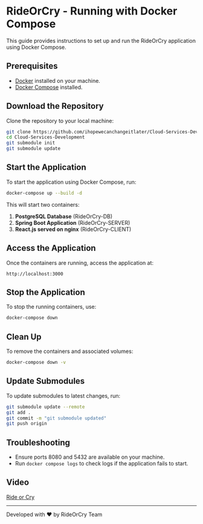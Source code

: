 # RideOrCry - Running with Docker Compose

This guide provides instructions to set up and run the RideOrCry application using Docker Compose.

## Prerequisites
- [Docker](https://docs.docker.com/get-docker/) installed on your machine.
- [Docker Compose](https://docs.docker.com/compose/install/) installed.

## Download the Repository
Clone the repository to your local machine:
```sh
git clone https://github.com/ihopewecanchangeitlater/Cloud-Services-Development
cd Cloud-Services-Development
git submodule init
git submodule update
```

## Start the Application
To start the application using Docker Compose, run:
```sh
docker-compose up --build -d
```
This will start two containers:
1. **PostgreSQL Database** (RideOrCry-DB)
2. **Spring Boot Application** (RideOrCry-SERVER)
3. **React.js served on nginx** (RideOrCry-CLIENT)

## Access the Application
Once the containers are running, access the application at:
```
http://localhost:3000
```

## Stop the Application
To stop the running containers, use:
```sh
docker-compose down
```

## Clean Up
To remove the containers and associated volumes:
```sh
docker-compose down -v
```

## Update Submodules
To update submodules to latest changes, run:
```sh
git submodule update --remote
git add .
git commit -m "git submodule updated"
git push origin
```

## Troubleshooting
- Ensure ports 8080 and 5432 are available on your machine.
- Run `docker compose logs` to check logs if the application fails to start.

## Video
[Ride or Cry](https://youtu.be/-YudLKLcTu0)

---
Developed with ❤️ by RideOrCry Team
